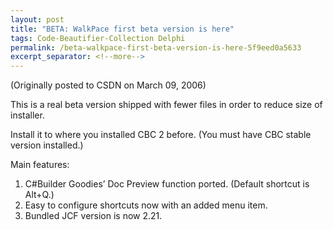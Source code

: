 ```yaml
---
layout: post
title: "BETA: WalkPace first beta version is here"
tags: Code-Beautifier-Collection Delphi
permalink: /beta-walkpace-first-beta-version-is-here-5f9eed0a5633
excerpt_separator: <!--more-->
---
```

(Originally posted to CSDN on March 09, 2006)

This is a real beta version shipped with fewer files in order to reduce size of installer.

Install it to where you installed CBC 2 before. (You must have CBC stable version installed.)
<!--more-->

Main features:

1. C#Builder Goodies’ Doc Preview function ported. (Default shortcut is Alt+Q.)
1. Easy to configure shortcuts now with an added menu item.
1. Bundled JCF version is now 2.21.
